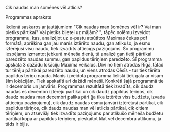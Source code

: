 Cik naudas man šomēnes vēl atlicis?

Programmas apraksts

Ikdienā saskaros ar jautājumiem "Cik naudas man šomēnes vēl ir? Vai man pietiks pārtikai? Vai pietiks biļetei uz mājām? ", tāpēc nolēmu izveidot programmu, kas, analizējot uz e-pastu atsūtītos Maximas čekus pdf formātā, aprēķina gan jau manis iztērēto naudu, gan atlikušo, ja esmu iztērējusi visu naudu, tiek izvadīts attiecīgs paziņojums. Šo programmu iespējams izmantot jebkurā mēneša dienā, tā analizē gan tieši pārtikai paredzēto naudas summu, gan papildus tēriņiem paredzēto. Šī programma apskata 3 dažādu lokāciju Maxima veikalus. Divi no tiem atrodas Rīgā, tātad tur tērēju pārtikai paredzēto naudu, un viens atrodas Cēsīs - tur tiek tērēta papildus tēriņu nauda. Manis izveidotā programma lieliski tiek galā ar visām šīm lokācijām. Tiek apskatīti arī dažādi mēneši. Konkrēti šajā programmā tie ir decembris un janvāris. Programmas rezultātā  tiek izvadīts, cik daudz naudas es decembrī iztērēju pārtikai un cik daudz papildus tēriņos, cik daudz naudas man decembrī palika pāri (ja tika iztērēts viss budžets, izvada attiecīgu paziņojumu), cik daudz naudas esmu janvārī iztērējusi pārtikai, cik papildus tēriņos, cik daudz naudas man vēl atlicis pārtikai, cik citiem tēriņiem, un atsevišķi tiek izvadīts paziņojums par atlikušo mēneša budžetu pārtikai kopā ar papildus tēriņiem, pieskaitot klāt vēl decembra atlikumu, ja tāds ir bijis. 
